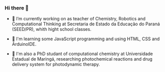 ### Hi there 👋

- 🔭 I’m currently working on as teacher of Chemistry, Robotics and Computational Thinking at Secretaria de Estado da Educação do Paraná (SEED/PR), whith hight school classes. 

- 🌱 I'm learning some JavaScript programming and using HTML, CSS and ArduinoIDE.

- 🌱 I'm also a PhD studant of computational chemistry at Universidade Estadual de Maringá, researching photochemical reactions and drug delivery system for photodynamic therapy. 
<!--
**douglasvanzin/douglasvanzin** is a ✨ _special_ ✨ repository because its `README.md` (this file) appears on your GitHub profile.

Here are some ideas to get you started: 

- 🔭 I’m currently working on as teacher of Chemistry, Robotics and Computational Thinking at Secretaria de Estado da Educação do Paraná (SEED/PR), whith hight school classes. 

- 🌱 I'm also a PhD studant of computational chemistry at Universidade Estadual de Maringá, researching photochemical reactions and drug delivery system for photodynamic therapy. 


- 👯 I’m looking to collaborate on ...
- 🤔 I’m looking for help with ...
- 💬 Ask me about ...
- 📫 How to reach me: ...
- 😄 Pronouns: ...
- ⚡ Fun fact: ...
-->
